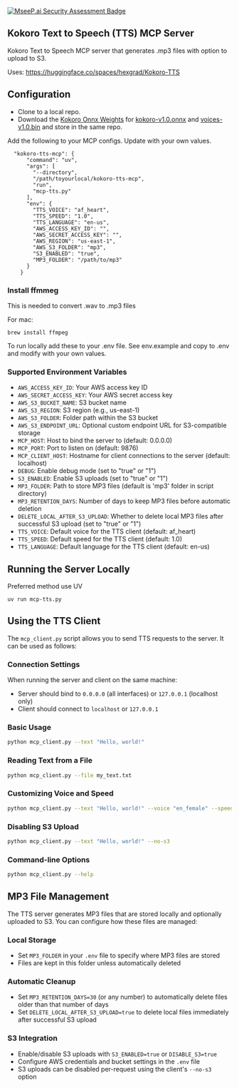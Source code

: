 [![MseeP.ai Security Assessment Badge](https://mseep.net/pr/mberg-kokoro-tts-mcp-badge.png)](https://mseep.ai/app/mberg-kokoro-tts-mcp)

## Kokoro Text to Speech (TTS) MCP Server

Kokoro Text to Speech MCP server that generates .mp3 files with option to upload to S3.

Uses: https://huggingface.co/spaces/hexgrad/Kokoro-TTS

## Configuration

* Clone to a local repo.
* Download the [Kokoro Onnx Weights](https://github.com/thewh1teagle/kokoro-onnx) for [kokoro-v1.0.onnx](https://github.com/thewh1teagle/kokoro-onnx/releases/download/model-files-v1.0/kokoro-v1.0.onnx) and [voices-v1.0.bin](https://github.com/thewh1teagle/kokoro-onnx/releases/download/model-files-v1.0/voices-v1.0.bin) and store in the same repo.

Add the following to your MCP configs. Update with your own values.

```
  "kokoro-tts-mcp": {
      "command": "uv",
      "args": [
        "--directory",
        "/path/toyourlocal/kokoro-tts-mcp",
        "run",
        "mcp-tts.py"
      ],
      "env": {
        "TTS_VOICE": "af_heart",
        "TTS_SPEED": "1.0",
        "TTS_LANGUAGE": "en-us",
        "AWS_ACCESS_KEY_ID": "",
        "AWS_SECRET_ACCESS_KEY": "",
        "AWS_REGION": "us-east-1",
        "AWS_S3_FOLDER": "mp3",
        "S3_ENABLED": "true",
        "MP3_FOLDER": "/path/to/mp3"
      } 
    }
```

### Install ffmmeg

This is needed to convert .wav to .mp3 files

For mac:

``` 
brew install ffmpeg
```

To run locally add these to your .env file.  See env.example and copy to .env and modify with your own values.

### Supported Environment Variables

- `AWS_ACCESS_KEY_ID`: Your AWS access key ID
- `AWS_SECRET_ACCESS_KEY`: Your AWS secret access key
- `AWS_S3_BUCKET_NAME`: S3 bucket name
- `AWS_S3_REGION`: S3 region (e.g., us-east-1)
- `AWS_S3_FOLDER`: Folder path within the S3 bucket
- `AWS_S3_ENDPOINT_URL`: Optional custom endpoint URL for S3-compatible storage
- `MCP_HOST`: Host to bind the server to (default: 0.0.0.0)
- `MCP_PORT`: Port to listen on (default: 9876)
- `MCP_CLIENT_HOST`: Hostname for client connections to the server (default: localhost)
- `DEBUG`: Enable debug mode (set to "true" or "1")
- `S3_ENABLED`: Enable S3 uploads (set to "true" or "1")
- `MP3_FOLDER`: Path to store MP3 files (default is 'mp3' folder in script directory)
- `MP3_RETENTION_DAYS`: Number of days to keep MP3 files before automatic deletion
- `DELETE_LOCAL_AFTER_S3_UPLOAD`: Whether to delete local MP3 files after successful S3 upload (set to "true" or "1")
- `TTS_VOICE`: Default voice for the TTS client (default: af_heart)
- `TTS_SPEED`: Default speed for the TTS client (default: 1.0)
- `TTS_LANGUAGE`: Default language for the TTS client (default: en-us)

## Running the Server Locally

Preferred method use UV 
```
uv run mcp-tts.py
```


## Using the TTS Client

The `mcp_client.py` script allows you to send TTS requests to the server. It can be used as follows:

### Connection Settings

When running the server and client on the same machine:
- Server should bind to `0.0.0.0` (all interfaces) or `127.0.0.1` (localhost only)
- Client should connect to `localhost` or `127.0.0.1`


### Basic Usage

```bash
python mcp_client.py --text "Hello, world!"
```

### Reading Text from a File

```bash
python mcp_client.py --file my_text.txt
```

### Customizing Voice and Speed

```bash
python mcp_client.py --text "Hello, world!" --voice "en_female" --speed 1.2
```

### Disabling S3 Upload

```bash
python mcp_client.py --text "Hello, world!" --no-s3
```

### Command-line Options

```bash
python mcp_client.py --help
```

## MP3 File Management

The TTS server generates MP3 files that are stored locally and optionally uploaded to S3. You can configure how these files are managed:

### Local Storage

- Set `MP3_FOLDER` in your `.env` file to specify where MP3 files are stored
- Files are kept in this folder unless automatically deleted

### Automatic Cleanup

- Set `MP3_RETENTION_DAYS=30` (or any number) to automatically delete files older than that number of days
- Set `DELETE_LOCAL_AFTER_S3_UPLOAD=true` to delete local files immediately after successful S3 upload

### S3 Integration

- Enable/disable S3 uploads with `S3_ENABLED=true` or `DISABLE_S3=true`
- Configure AWS credentials and bucket settings in the `.env` file
- S3 uploads can be disabled per-request using the client's `--no-s3` option

